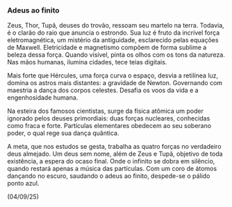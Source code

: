 ### Adeus ao finito

Zeus, Thor, Tupã, deuses do trovão, ressoam seu martelo na terra. Todavia, é o clarão do raio que anuncia o estrondo. Sua luz é fruto da incrível força eletromagnética, um mistério da antiguidade, esclarecido pelas equações de Maxwell. Eletricidade e magnetismo compõem de forma sublime a beleza dessa força. Quando visível, pinta os olhos com os tons da natureza. Nas mãos humanas, ilumina cidades, tece teias digitais.

Mais forte que Hércules, uma força curva o espaço, desvia a retilínea luz, domina os astros mais distantes: a gravidade de Newton. Governando com maestria a dança dos corpos celestes. Desafia os voos da vida e a engenhosidade humana.

Na esteira dos famosos cientistas, surge da física atômica um poder ignorado pelos deuses primordiais: duas forças nucleares, conhecidas como fraca e forte. Partículas elementares obedecem ao seu soberano poder, o qual rege sua dança quântica.

A meta, que nos estudos se gesta, trabalha as quatro forças no verdadeiro deus almejado. Um deus sem nome, além de Zeus e Tupã, objetivo de toda existência, a espera do ocaso final. Onde o infinito se dobra em silêncio, quando restará apenas a música das partículas. Com um coro de átomos dançando no escuro, saudando o adeus ao finito, despede-se o pálido ponto azul.

(04/09/25)